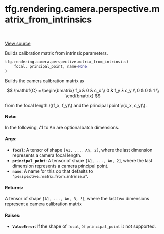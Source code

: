 <div itemscope itemtype="http://developers.google.com/ReferenceObject">
<meta itemprop="name" content="tfg.rendering.camera.perspective.matrix_from_intrinsics" />
<meta itemprop="path" content="Stable" />
</div>

# tfg.rendering.camera.perspective.matrix_from_intrinsics

<!-- Insert buttons and diff -->

<table class="tfo-notebook-buttons tfo-api" align="left">
</table>

<a target="_blank" href="https://github.com/tensorflow/graphics/blob/master/tensorflow_graphics/rendering/camera/perspective.py">View source</a>



Builds calibration matrix from intrinsic parameters.

```python
tfg.rendering.camera.perspective.matrix_from_intrinsics(
    focal, principal_point, name=None
)
```



<!-- Placeholder for "Used in" -->

Builds the camera calibration matrix as

$$
\mathbf{C} =
\begin{bmatrix}
f_x & 0 & c_x \\
0  & f_y & c_y \\
0  & 0  & 1 \\
\end{bmatrix}
$$

from the focal length \\((f_x, f_y)\\) and the principal point
\\((c_x, c_y)\\).

#### Note:

In the following, A1 to An are optional batch dimensions.



#### Args:


* <b>`focal`</b>: A tensor of shape `[A1, ..., An, 2]`, where the last dimension
  represents a camera focal length.
* <b>`principal_point`</b>: A tensor of shape `[A1, ..., An, 2]`, where the last
  dimension represents a camera principal point.
* <b>`name`</b>: A name for this op that defaults to
  "perspective_matrix_from_intrinsics".


#### Returns:

A tensor of shape `[A1, ..., An, 3, 3]`, where the last two dimensions
represent a camera calibration matrix.



#### Raises:


* <b>`ValueError`</b>: If the shape of `focal`, or `principal_point` is not
supported.